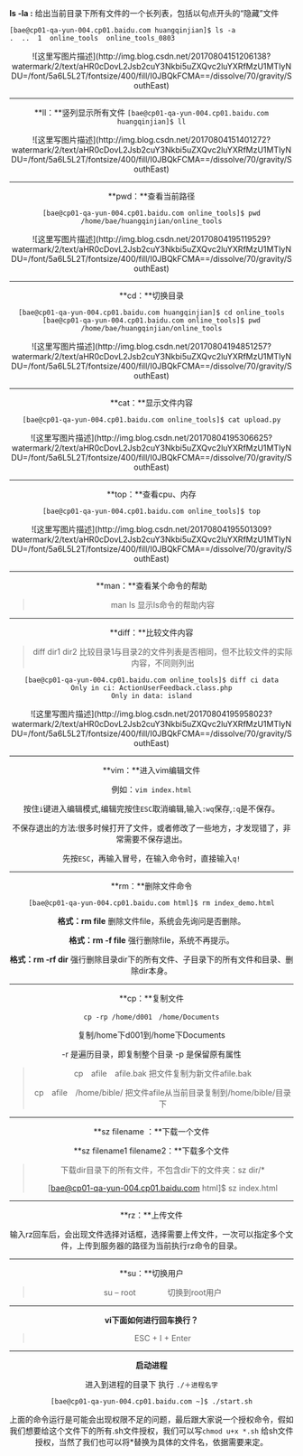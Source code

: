 **ls -la :** 给出当前目录下所有文件的一个长列表，包括以句点开头的“隐藏”文件 

```
[bae@cp01-qa-yun-004.cp01.baidu.com huangqinjian]$ ls -a
.  ..  1  online_tools  online_tools_0803
```
<center>![这里写图片描述](http://img.blog.csdn.net/20170804151206138?watermark/2/text/aHR0cDovL2Jsb2cuY3Nkbi5uZXQvc2luYXRfMzU1MTIyNDU=/font/5a6L5L2T/fontsize/400/fill/I0JBQkFCMA==/dissolve/70/gravity/SouthEast)

---
**ll：**竖列显示所有文件
```[bae@cp01-qa-yun-004.cp01.baidu.com huangqinjian]$ ll```

<center>![这里写图片描述](http://img.blog.csdn.net/20170804151401272?watermark/2/text/aHR0cDovL2Jsb2cuY3Nkbi5uZXQvc2luYXRfMzU1MTIyNDU=/font/5a6L5L2T/fontsize/400/fill/I0JBQkFCMA==/dissolve/70/gravity/SouthEast)

---

**pwd：**查看当前路径

```
[bae@cp01-qa-yun-004.cp01.baidu.com online_tools]$ pwd
/home/bae/huangqinjian/online_tools
```

<center>![这里写图片描述](http://img.blog.csdn.net/20170804195119529?watermark/2/text/aHR0cDovL2Jsb2cuY3Nkbi5uZXQvc2luYXRfMzU1MTIyNDU=/font/5a6L5L2T/fontsize/400/fill/I0JBQkFCMA==/dissolve/70/gravity/SouthEast)

---

**cd：**切换目录
```
[bae@cp01-qa-yun-004.cp01.baidu.com huangqinjian]$ cd online_tools
[bae@cp01-qa-yun-004.cp01.baidu.com online_tools]$ pwd
/home/bae/huangqinjian/online_tools
```
<center>![这里写图片描述](http://img.blog.csdn.net/20170804194851257?watermark/2/text/aHR0cDovL2Jsb2cuY3Nkbi5uZXQvc2luYXRfMzU1MTIyNDU=/font/5a6L5L2T/fontsize/400/fill/I0JBQkFCMA==/dissolve/70/gravity/SouthEast)

---

**cat：**显示文件内容 
```
[bae@cp01-qa-yun-004.cp01.baidu.com online_tools]$ cat upload.py
```

<center>![这里写图片描述](http://img.blog.csdn.net/20170804195306625?watermark/2/text/aHR0cDovL2Jsb2cuY3Nkbi5uZXQvc2luYXRfMzU1MTIyNDU=/font/5a6L5L2T/fontsize/400/fill/I0JBQkFCMA==/dissolve/70/gravity/SouthEast)

---

**top：**查看cpu、内存

```
[bae@cp01-qa-yun-004.cp01.baidu.com online_tools]$ top
```

<center>![这里写图片描述](http://img.blog.csdn.net/20170804195501309?watermark/2/text/aHR0cDovL2Jsb2cuY3Nkbi5uZXQvc2luYXRfMzU1MTIyNDU=/font/5a6L5L2T/fontsize/400/fill/I0JBQkFCMA==/dissolve/70/gravity/SouthEast)

---

**man：**查看某个命令的帮助   

> man ls 显示ls命令的帮助内容

---

**diff：**比较文件内容
  

> diff dir1 dir2 比较目录1与目录2的文件列表是否相同，但不比较文件的实际内容，不同则列出


```
[bae@cp01-qa-yun-004.cp01.baidu.com online_tools]$ diff ci data
Only in ci: ActionUserFeedback.class.php
Only in data: island
```

<center>![这里写图片描述](http://img.blog.csdn.net/20170804195958023?watermark/2/text/aHR0cDovL2Jsb2cuY3Nkbi5uZXQvc2luYXRfMzU1MTIyNDU=/font/5a6L5L2T/fontsize/400/fill/I0JBQkFCMA==/dissolve/70/gravity/SouthEast)

---

**vim：**进入vim编辑文件

例如：`vim index.html`

按住`i`键进入编辑模式,编辑完按住`ESC`取消编辑,输入`:wq`保存,`:q`是不保存。

不保存退出的方法:很多时候打开了文件，或者修改了一些地方，才发现错了，非常需要不保存退出。

先按`ESC`，再输入冒号，在输入命令时，直接输入`q!`

---

**rm：**删除文件命令
```
[bae@cp01-qa-yun-004.cp01.baidu.com html]$ rm index_demo.html
```
**格式：rm file**
删除文件file，系统会先询问是否删除。

**格式：rm -f file**
强行删除file，系统不再提示。

**格式：rm -rf dir**
强行删除目录dir下的所有文件、子目录下的所有文件和目录、删除dir本身。

---

**cp：**复制文件
```
cp -rp /home/d001　/home/Documents
```

复制/home下d001到/home下Documents

-r 是遍历目录，即复制整个目录
-p 是保留原有属性

> cp　afile　afile.bak    把文件复制为新文件afile.bak
> 
> cp　afile　/home/bible/ 把文件afile从当前目录复制到/home/bible/目录下

---

**sz filename ：**下载一个文件

**sz filename1 filename2：**下载多个文件

> 下载dir目录下的所有文件，不包含dir下的文件夹：sz dir/*
> 
> [bae@cp01-qa-yun-004.cp01.baidu.com html]$ sz index.html

---

**rz：**上传文件

输入rz回车后，会出现文件选择对话框，选择需要上传文件，一次可以指定多个文件，上传到服务器的路径为当前执行rz命令的目录。

---

**su：**切换用户     

> su – root　　　　切换到root用户

---

**vi下面如何进行回车换行？**

> ESC + I + Enter

---

**启动进程**

进入到进程的目录下 执行 `./＋进程名字`

```
[bae@cp01-qa-yun-004.cp01.baidu.com ~]$ ./start.sh
```
上面的命令运行是可能会出现权限不足的问题，最后跟大家说一个授权命令，假如我们想要给这个文件下的所有.sh文件授权，我们可以写`chmod u+x *.sh` 给sh文件授权，当然了我们也可以将*替换为具体的文件名，依据需要来定。